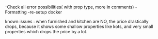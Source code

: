 -Check all error possibilities( with prop type, more in comments)
-Formatting 
-re-setup docker

known issues : when furnished and kitchen are NO, the price drastically drops, because it shows some shallow properties like kots, and very small properties which drops the price by a lot.
